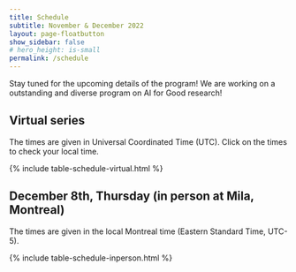 ```yaml
---
title: Schedule
subtitle: November & December 2022
layout: page-floatbutton
show_sidebar: false
# hero_height: is-small
permalink: /schedule
---
```

Stay tuned for the upcoming details of the program! We are working on a outstanding and diverse program on AI for Good research!

## Virtual series

The times are given in Universal Coordinated Time (UTC). Click on the times to check your local time.

{% include table-schedule-virtual.html %}

## December 8th, Thursday (in person at Mila, Montreal)

The times are given in the local Montreal time (Eastern Standard Time, UTC-5).

{% include table-schedule-inperson.html %}
